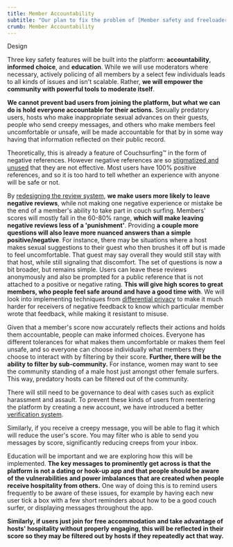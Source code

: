 ```yaml
---
title: Member Accountability
subtitle: "Our plan to fix the problem of [Member safety and freeloaders](/issues/creeps-and-freeloaders)"
crumb: Member Accountability
---
```


<span class="tag is-warning is-large">Design</span>

Three key safety features will be built into the platform: **accountability**, **informed choice**, and **education**. While we will use moderators where necessary, actively policing of all members by a select few individuals leads to all kinds of issues and isn't scalable. Rather, **we will empower the community with powerful tools to moderate itself**.

**We cannot prevent bad users from joining the platform, but what we can do is hold everyone accountable for their actions.** Sexually predatory users, hosts who make inappropriate sexual advances on their guests, people who send creepy messages, and others who make members feel uncomfortable or unsafe, will be made accountable for that by in some way having that information reflected on their public record.

Theoretically, this is already a feature of Couchsurfing&#8482; in the form of negative references. However negative references are so [stigmatized and unused](/issues/reviews) that they are not effective. Most users have 100% positive references, and so it is too hard to tell whether an experience with anyone will be safe or not.

By [redesigning the review system](/plan/reviews), **we make users more likely to leave negative reviews**, while not making one negative experience or mistake be the end of a member's ability to take part in couch surfing. Members' scores will mostly fall in the 60-80% range, **which will make leaving negative reviews less of a 'punishment'**. Providing **a couple more questions will also leave more nuanced answers than a simple positive/negative**. For instance, there may be situations where a host makes sexual suggestions to their guest who then brushes it off but is made to feel uncomfortable. That guest may say overall they would still stay with that host, while still signaling that discomfort. The set of questions is now a bit broader, but remains simple. Users can leave these reviews anonymously and also be prompted for a public reference that is not attached to a positive or negative rating. **This will give high scores to great members, who people feel safe around and have a good time with**. We will look into implementing techniques from [differential privacy](https://en.wikipedia.org/wiki/Differential_privacy) to make it much harder for receivers of negative feedback to know which particular member wrote that feedback, while making it resistant to misuse.

Given that a member's score now accurately reflects their actions and holds them accountable, people can make informed choices. Everyone has different tolerances for what makes them uncomfortable or makes them feel unsafe, and so everyone can choose individually what members they choose to interact with by filtering by their score. **Further, there will be the ability to filter by sub-community.** For instance, women may want to see the community standing of a male host just amongst other female surfers. This way, predatory hosts can be filtered out of the community.

There will still need to be governance to deal with cases such as explicit harassment and assault. To prevent these kinds of users from reentering the platform by creating a new account, we have introduced a better [verification system](/plan/communities-and-trust).

Similarly, if you receive a creepy message, you will be able to flag it which will reduce the user's score. You may filter who is able to send you messages by score, significantly reducing creeps from your inbox.

Education will be important and we are exploring how this will be implemented. **The key messages to prominently get across is that the platform is not a dating or hook-up app and that people should be aware of the vulnerabilities and power imbalances that are created when people receive hospitality from others.** One way of doing this is to remind users frequently to be aware of these issues, for example by having each new user tick a box with a few short reminders about how to be a good couch surfer, or displaying messages throughout the app.

**Similarly, if users just join for free accommodation and take advantage of hosts' hospitality without properly engaging, this will be reflected in their score so they may be filtered out by hosts if they repeatedly act that way.**
